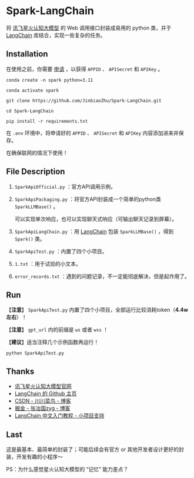 # Spark-LangChain

将 [讯飞星火认知大模型](https://xinghuo.xfyun.cn/) 的 Web 调用接口封装成易用的 python 类，并于 [LangChain](https://github.com/langchain-ai/langchain) 库结合，实现一些复杂的任务。

## Installation

在使用之前，你需要 [申请](https://www.xfyun.cn/solutions/xinghuoAPI) ，以获得 `APPID` 、 `APISecret` 和 `APIKey` 。

```
conda create -n spark python=3.11
```
```
conda activate spark
```
```
git clone https://github.com/JinbiaoZhu/Spark-LangChain.git
```
```
cd Spark-LangChain
```
```
pip install -r requirements.txt
```
在 `.env` 环境中，将申请好的 `APPID` 、 `APISecret` 和 `APIKey` 内容添加进来并保存。

在确保联网的情况下使用！

## File Description

 1. `SparkApiOfficial.py` ：官方API调用示例。
 2. `SparkApiPackaging.py` ：将官方API封装成一个简单的python类 `SparkLLMBase()` 。

    可以实现单次响应，也可以实现聊天式响应（可输出聊天记录到屏幕）。
 3. `SparkApiLangChain.py` ：用 [LangChain](https://github.com/langchain-ai/langchain) 包装 `SparkLLMBase()` ，得到 `Spark()` 类。
 4. `SparkApiTest.py` ：内置了四个小项目。
 5. `1.txt` ：用于试验的小文本。
 6. `error_records.txt` ：遇到的问题记录，不一定能彻底解决，但是起作用了。

## Run

【**注意**】 `SparkApiTest.py` 内置了四个小项目，全部运行比较消耗token（**4.4w左右**）！

【**注意**】 `gpt_url` 内的前缀是 `ws` 或者 `wss` ！

【**建议**】适当注释几个示例函数再运行！

```
python SparkApiTest.py
```

## Thanks

 - [讯飞星火认知大模型官网](https://xinghuo.xfyun.cn/)
 - [LangChain 的 Github 主页](https://github.com/langchain-ai/langchain)
 - [CSDN - 川川菜鸟 - 博客](https://blog.csdn.net/weixin_46211269/article/details/131720896)
 - [掘金 - 张冶国zyg - 博客](https://juejin.cn/post/7232272098755723324)
 - [LangChain 中文入门教程 - 小项目支持](https://liaokong.gitbook.io/llm-kai-fa-jiao-cheng/)

## Last

这是最基本、最简单的封装了；可能后续会有官方 or 其他开发者设计更好的封装，开发有趣的小程序～

PS：为什么感觉星火认知大模型的 “记忆” 能力差点？





